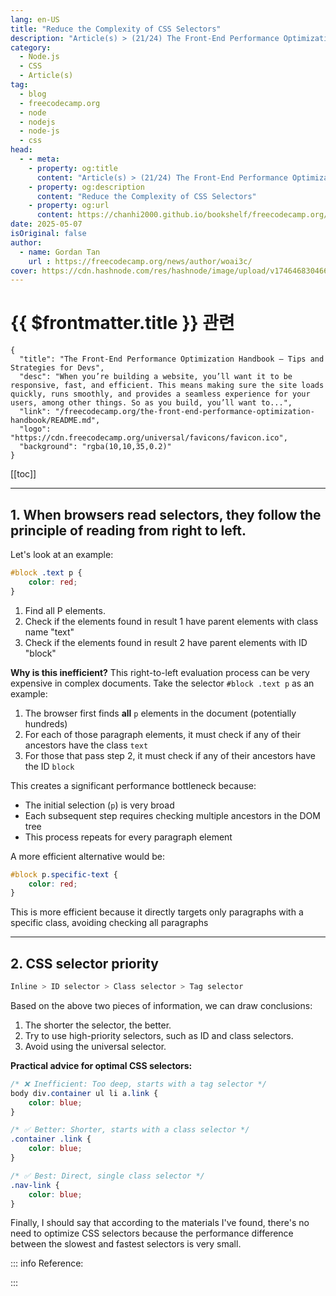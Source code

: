 ```yaml
---
lang: en-US
title: "Reduce the Complexity of CSS Selectors"
description: "Article(s) > (21/24) The Front-End Performance Optimization Handbook – Tips and Strategies for Devs"
category:
  - Node.js
  - CSS
  - Article(s)
tag:
  - blog
  - freecodecamp.org
  - node
  - nodejs
  - node-js
  - css
head:
  - - meta:
    - property: og:title
      content: "Article(s) > (21/24) The Front-End Performance Optimization Handbook – Tips and Strategies for Devs"
    - property: og:description
      content: "Reduce the Complexity of CSS Selectors"
    - property: og:url
      content: https://chanhi2000.github.io/bookshelf/freecodecamp.org/the-front-end-performance-optimization-handbook/reduce-the-complexity-of-css-selectors.html
date: 2025-05-07
isOriginal: false
author:
  - name: Gordan Tan
    url : https://freecodecamp.org/news/author/woai3c/
cover: https://cdn.hashnode.com/res/hashnode/image/upload/v1746468304666/ca24ac6b-1591-4abf-a544-739fbfaecf49.png
---
```


# {{ $frontmatter.title }} 관련

```component VPCard
{
  "title": "The Front-End Performance Optimization Handbook – Tips and Strategies for Devs",
  "desc": "When you’re building a website, you’ll want it to be responsive, fast, and efficient. This means making sure the site loads quickly, runs smoothly, and provides a seamless experience for your users, among other things. So as you build, you’ll want to...",
  "link": "/freecodecamp.org/the-front-end-performance-optimization-handbook/README.md",
  "logo": "https://cdn.freecodecamp.org/universal/favicons/favicon.ico",
  "background": "rgba(10,10,35,0.2)"
}
```

[[toc]]

---

<SiteInfo
  name="The Front-End Performance Optimization Handbook – Tips and Strategies for Devs"
  desc="When you’re building a website, you’ll want it to be responsive, fast, and efficient. This means making sure the site loads quickly, runs smoothly, and provides a seamless experience for your users, among other things. So as you build, you’ll want to..."
  url="https://freecodecamp.org/news/the-front-end-performance-optimization-handbook#heading-reduce-the-complexity-of-css-selectors"
  logo="https://cdn.freecodecamp.org/universal/favicons/favicon.ico"
  preview="https://cdn.hashnode.com/res/hashnode/image/upload/v1746468304666/ca24ac6b-1591-4abf-a544-739fbfaecf49.png"/>

## 1. When browsers read selectors, they follow the principle of reading from right to left.

Let's look at an example:

```css
#block .text p {
    color: red;
}
```

1. Find all P elements.
2. Check if the elements found in result 1 have parent elements with class name "text"
3. Check if the elements found in result 2 have parent elements with ID "block"

**Why is this inefficient?** This right-to-left evaluation process can be very expensive in complex documents. Take the selector `#block .text p` as an example:

1. The browser first finds **all** `p` elements in the document (potentially hundreds)
2. For each of those paragraph elements, it must check if any of their ancestors have the class `text`
3. For those that pass step 2, it must check if any of their ancestors have the ID `block`

This creates a significant performance bottleneck because:

- The initial selection (`p`) is very broad
- Each subsequent step requires checking multiple ancestors in the DOM tree
- This process repeats for every paragraph element

A more efficient alternative would be:

```css
#block p.specific-text {
    color: red;
}
```

This is more efficient because it directly targets only paragraphs with a specific class, avoiding checking all paragraphs

---

## 2. CSS selector priority

```css
Inline > ID selector > Class selector > Tag selector
```

Based on the above two pieces of information, we can draw conclusions:

1. The shorter the selector, the better.
2. Try to use high-priority selectors, such as ID and class selectors.
3. Avoid using the universal selector.

**Practical advice for optimal CSS selectors:**

```css
/* ❌ Inefficient: Too deep, starts with a tag selector */
body div.container ul li a.link {
    color: blue;
}

/* ✅ Better: Shorter, starts with a class selector */
.container .link {
    color: blue;
}

/* ✅ Best: Direct, single class selector */
.nav-link {
    color: blue;
}
```

Finally, I should say that according to the materials I've found, there's no need to optimize CSS selectors because the performance difference between the slowest and fastest selectors is very small.

::: info Reference:

<SiteInfo
  name="Optimizing CSS: ID Selectors and Other Myths — SitePoint"
  desc="Ivan Čurić covers the basics of CSS parsing, how to measure CSS selector performance, and how to deal with multiple render passing on dynamic pages."
  url="https://sitepoint.com/optimizing-css-id-selectors-and-other-myths//"
  logo="https://sitepoint.com/favicons/32x32.png"
  preview="https://uploads.sitepoint.com/wp-content/uploads/2017/11/1510300025optimizing-css.jpg"/>

:::